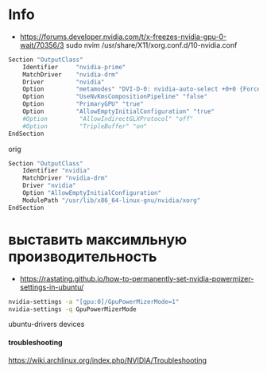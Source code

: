 # Info
- https://forums.developer.nvidia.com/t/x-freezes-nvidia-gpu-0-wait/70356/3
sudo nvim /usr/share/X11/xorg.conf.d/10-nvidia.conf

```bash
Section "OutputClass"
    Identifier     "nvidia-prime"
    MatchDriver    "nvidia-drm"
    Driver         "nvidia"
    Option         "metamodes" "DVI-D-0: nvidia-auto-select +0+0 {ForceCompositionPipeline=On}"
    Option         "UseNvKmsCompositionPipeline" "false"
    Option         "PrimaryGPU" "true"
    Option         "AllowEmptyInitialConfiguration" "true"
    #Option         "AllowIndirectGLXProtocol" "off"
    #Option         "TripleBuffer" "on"
EndSection
```

orig

```bash
Section "OutputClass"
    Identifier "nvidia"
    MatchDriver "nvidia-drm"
    Driver "nvidia"
    Option "AllowEmptyInitialConfiguration"
    ModulePath "/usr/lib/x86_64-linux-gnu/nvidia/xorg"
EndSection
```

# выставить максимльную производительность

- https://rastating.github.io/how-to-permanently-set-nvidia-powermizer-settings-in-ubuntu/

```bash
nvidia-settings -a "[gpu:0]/GpuPowerMizerMode=1"
nvidia-settings -q GpuPowerMizerMode
```

ubuntu-drivers devices

#### troubleshooting

https://wiki.archlinux.org/index.php/NVIDIA/Troubleshooting
